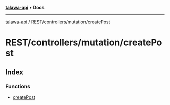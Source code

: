 [**talawa-api**](../../../../README.md) • **Docs**

***

[talawa-api](../../../../modules.md) / REST/controllers/mutation/createPost

# REST/controllers/mutation/createPost

## Index

### Functions

- [createPost](functions/createPost.md)
